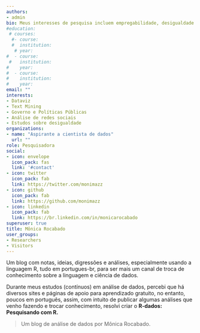 ```yaml
---
authors:
- admin
bio: Meus interesses de pesquisa incluem empregabilidade, desigualdade (com recorte em raça e gênero), análise de redes sociais, governo e políticas públicas.
#education:
 # courses:
  #- course: 
  #  institution:
   # year: 
#  - course: 
 #   institution: 
#    year:
#  - course: 
#    institution:
#    year: 
email: ""
interests:
- Dataviz
- Text Mining
- Governo e Políticas Públicas
- Análise de redes sociais
- Estudos sobre desigualdade
organizations:
- name: "Aspirante a cientista de dados"
  url: ""
role: Pesquisadora
social:
- icon: envelope
  icon_pack: fas
  link: '#contact'
- icon: twitter
  icon_pack: fab
  link: https://twitter.com/monimazz
- icon: github
  icon_pack: fab
  link: https://github.com/monimazz
- icon: linkedin
  icon_pack: fab
  link: https://br.linkedin.com/in/monicarocabado
superuser: true
title: Mônica Rocabado
user_groups:
- Researchers
- Visitors
---
```


Um blog com notas, ideias, digressões e análises, especialmente usando a linguagem R, tudo em portugues-br, para ser mais um canal de troca de conhecimento sobre a linguagem e ciência de dados.

Durante meus estudos (contínuos) em análise de dados, percebi que há diversos sites e páginas de apoio para aprendizado gratuito, no entanto, poucos em português, assim, com intuito de publicar algumas análises que venho fazendo e trocar conhecimento, resolvi criar o **R-dados: Pesquisando com R.**

>Um blog de análise de dados por Mônica Rocabado.
